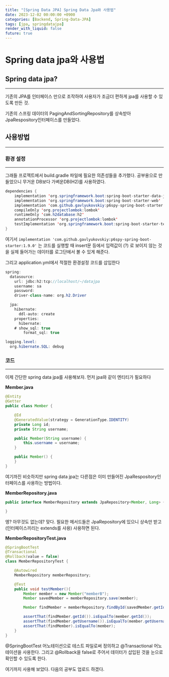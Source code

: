 ```yaml
---
title: "[Spring Data JPA] Spring Data Jpa와 사용법"
date: 2023-12-02 00:00:00 +0900
categories: [Backend, Spring-Data-JPA]
tags: [jpa, springdatajpa]
render_with_liquid: false
future: true
---
```


# Spring data jpa와 사용법

## Spring data jpa?

---

기존의 JPA를 인터페이스 만으로 조작하여 사용자가 조금더 편하게 jpa를 사용할 수 있도록 만든 것.

기존의 스프링 데이터의 PagingAndSortingRepository를 상속받아 JpaRespository인터페이스를 만들었다.

## 사용방법

---

### 환경 설정

---

그래들 프로젝트에서 build.gradle 파일에 필요한 의존성들을 추가했다. 공부용으로 만들었으니 무거운 DB보다 가벼운DB(H2)를 사용하였다.

```java
dependencies {
	implementation 'org.springframework.boot:spring-boot-starter-data-jpa'
	implementation 'org.springframework.boot:spring-boot-starter-web'
	implementation 'com.github.gavlyukovskiy:p6spy-spring-boot-starter:1.9.0'
	compileOnly 'org.projectlombok:lombok'
	runtimeOnly 'com.h2database:h2'
	annotationProcessor 'org.projectlombok:lombok'
	testImplementation 'org.springframework.boot:spring-boot-starter-test'
}
```

여기서 `implementation 'com.github.gavlyukovskiy:p6spy-spring-boot-starter:1.9.0'` 는 코드를 실행할 때 insert문 등에서 입력값이 (?) 로 보이지 않는 것을 실제 들어가는 데이터를 로그단에서 볼 수 있게 해준다.

그리고 application.yml에서 적절한 환경설정 코드를 삽입한다

```java
spring:
  datasource:
    url: jdbc:h2:tcp://localhost/~/datajpa
    username: sa
    password:
    driver-class-name: org.h2.Driver

  jpa:
    hibernate:
      ddl-auto: create
    properties:
      hibernate:
    # show_sql: true
        format_sql: true

logging.level:
  org.hibernate.SQL: debug
```

### 코드

---

이제 간단한 spring data jpa를 사용해보자. 먼저 jpa와 같이 엔티티가 필요하다

**Member.java**

```java
@Entity
@Getter
public class Member {

    @Id
    @GeneratedValue(strategy = GenerationType.IDENTITY)
    private Long id;
    private String username;

    public Member(String username) {
        this.username = username;
    }

    public Member() {
    }
}
```

여기까진 비슷하지만 spring data jpa는 다른점은 이미 만들어진 JpaRespository인터페이스를 사용하는 방법이다.

**MemberRepository.java**

```java
public interface MemberRepository extends JpaRepository<Member, Long> {

}
```

엥? 아무것도 없는데? 맞다. 필요한 메서드들은 JpaRepository에 있으니 상속만 받고(인터페이스끼리는 extends를 사용) 사용하면 된다.

**MemberRepositoryTest.java**

```java
@SpringBootTest
@Transactional
@Rollback(value = false)
class MemberRepositoryTest {

    @Autowired
    MemberRepository memberRepository;

    @Test
    public void testMember(){
        Member member = new Member("memberB");
        Member savedMember = memberRepository.save(member);

        Member findMember = memberRepository.findById(savedMember.getId()).get();

        assertThat(findMember.getId()).isEqualTo(member.getId());
        assertThat(findMember.getUsername()).isEqualTo(member.getUsername());
        assertThat(findMember).isEqualTo(member);
    }
}
```

@SpringBootTest 어노테이션으로 테스트 파일로써 정의하고 @Transactional 어노테이션을 사용한다. 그리고 @Rollback을 false로 주어서 데이터가 삽입된 것을 눈으로 확인할 수 있도록 한다.

여기까지 사용해 보았다. 다음의 공부도 업로드 하겠다.
